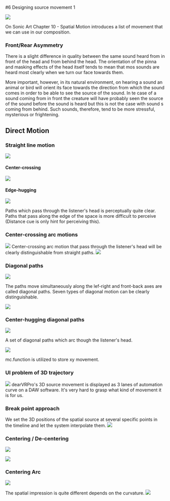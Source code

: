 #6 Designing source movement 1

![](K6/png/on_sonic_art.png)

On Sonic Art  Chapter 10 - Spatial Motion introduces a list of movement that we can use in our composition.

### Front/Rear Asymmetry
There is a slight difference in quality between the same sound heard from in front of the head and from behind the head. The orientation of the pinna and masking effects of the head itself tends to mean that mos sounds are heard most clearly when we turn our face towards them.

More important, however, in its natural environment, on hearing a sound an animal or bird will orient its face towards the direction from which the sound comes in order to be able to see the source of the sound. In te case of a sound coming from in front the creature will have probably seen the source of the sound before the sound is heard but this is not the case with sound s coming from behind. Such sounds, therefore, tend to be more stressful, mysterious or frightening.

## Direct Motion

### Straight line motion
![](K6/png/direct_motion.png)

#### Center-crossing

![](K6/png/direct_motion_patch.png)

#### Edge-hugging

![](K6/png/edge-hugging.png)

Paths which pass through the listener's head is perceptually quite clear. Paths that pass along the edge of the space is more difficult to perceive (Distance cue is only hint for perceiving this).

### Center-crossing arc motions

![](K6/png/center-crossing.png)
Center-crossing arc motion that pass through the listener's head will be clearly distinguishable from straight paths.
![](K6/png/arc_motion.png)


### Diagonal paths

![](K6/png/diagonal.png)

The paths move simultaneously along the lef-right and front-back axes are called diagonal paths. Seven types of diagonal motion can be clearly distinguishable. 

![](K6/png/diagonal_max.png)

### Center-hugging diagonal paths

![](K6/png/ch-diagonal.png)

A set of diagonal paths which arc though the listener's head.

![](K6/png/ch-diagonal_max.png)

mc.function is utilized to store xy movement.

### UI problem of 3D trajectory

![](K6/png/movement_as_automation.png)
dearVRPro's 3D source movement is displayed as 3 lanes of automation curve on a DAW software. It's very hard to grasp what kind of movement it is for us.

### Break point approach
We set the 3D positions of the spatial source at several specific points in the timeline and let the system interpolate them.
![](K6/png/ui_solution.png)

### Centering / De-centering
![](K6/png/centering.png)

![](K6/png/centering-max.png)


### Centering Arc
![](K6/png/centering_with_arc.png)

The spatial impression is quite different depends on the curvature. 
![](K6/png/centering-curve-max.png)

